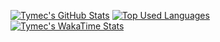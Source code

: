 <!--
[![Tymec's GitHub Stats](https://github-readme-stats.vercel.app/api?username=Tymec&show_icons=true&title_color=f0eff4&text_color=ff007f&icon_color=f0eff4&bg_color=0d1117&hide_border=false&count_private=true)](https://github.com/Tymec)
[![Top Used Languages](https://github-readme-stats.vercel.app/api/top-langs/?username=Tymec&show_icons=true&title_color=f0eff4&text_color=ff007f&icon_color=f0eff4&bg_color=0d1117&hide_border=false&count_private=true&layout=compact&langs_count=10&card_width=445)](https://github.com/Tymec)
-->
[![Tymec's GitHub Stats](https://github-readme-stats.vercel.app/api?username=Tymec&show_icons=true&theme=radical&count_private=true&hide_border=true)](https://github.com/Tymec)
[![Top Used Languages](https://github-readme-stats.vercel.app/api/top-langs/?username=Tymec&theme=radical&layout=compact&card_width=445&hide_border=true&exclude_repo=OpenGL-Game,SNOK,ArduinoSmokerInterface,ChipEi,Spaget,Playground)](https://github.com/Tymec)
[![Tymec's WakaTime Stats](https://github-readme-stats.vercel.app/api/wakatime?username=Tymec&layout=compact&theme=radical&width=445&hide_border=true)](https://github.com/Tymec)
